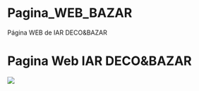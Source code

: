 # Pagina_WEB_BAZAR
 Página WEB de IAR DECO&BAZAR
<!DOCTYPE html>
<html lang="en">
  <head>
    <meta charset="UTF-8">
    <meta name="viewport" content="width=device-width, initial-scale=1.0">
    <meta http-equiv="X-UA-Compatible" content="ie=edge">
    <link rel="stylesheet" href="style.css">
  </head>
  <body>
    <h1>Pagina Web IAR DECO&BAZAR</h1>
    <image src="Tablas_BD-Correa Daniela.png">
  </body>
</html>
 
 
